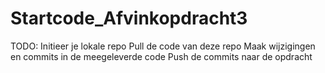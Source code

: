 # Startcode_Afvinkopdracht3

TODO:
Initieer je lokale repo
Pull de code van deze repo
Maak wijzigingen en commits in de meegeleverde code
Push de commits naar de opdracht
